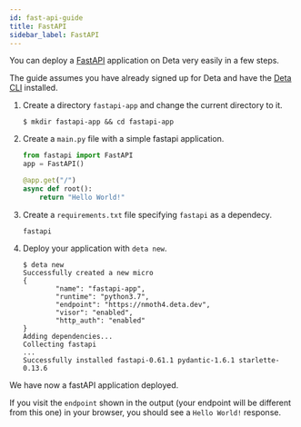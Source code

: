 ```yaml
---
id: fast-api-guide
title: FastAPI
sidebar_label: FastAPI
---
```


You can deploy a [FastAPI](https://fastapi.tiangolo.com/) application on Deta very easily in a few steps.

The guide assumes you have already signed up for Deta and have the [Deta CLI](../cli/install.md) installed.

1. Create a directory `fastapi-app` and change the current directory to it.

    ```shell
    $ mkdir fastapi-app && cd fastapi-app
    ```

2. Create a `main.py` file with a simple fastapi application.

    ```python
    from fastapi import FastAPI
    app = FastAPI()

    @app.get("/")
    async def root():    
    	return "Hello World!"
    ```

3. Create a `requirements.txt` file specifying `fastapi` as a dependecy.

    ```
    fastapi
    ```

4. Deploy your application with `deta new`.

    ```shell
    $ deta new
    Successfully created a new micro
    {
            "name": "fastapi-app",
            "runtime": "python3.7",
            "endpoint": "https://nmoth4.deta.dev",
            "visor": "enabled",
            "http_auth": "enabled"
    }
    Adding dependencies...
    Collecting fastapi
    ...
    Successfully installed fastapi-0.61.1 pydantic-1.6.1 starlette-0.13.6
    ```

We have now a fastAPI application deployed. 

If you visit the `endpoint` shown in the output (your endpoint will be different from this one) in your browser, you should see a `Hello World!` response.